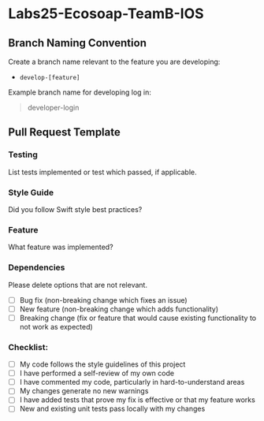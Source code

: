# Labs25-Ecosoap-TeamB-IOS

## Branch Naming Convention
Create a branch name relevant to the feature you are developing:  
- `develop-[feature]`  

Example branch name for developing log in:
> developer-login  

## Pull Request Template

### Testing

List tests implemented or test which passed, if applicable.

### Style Guide

Did you follow Swift style best practices?

### Feature

What feature was implemented?

### Dependencies

Please delete options that are not relevant.

- [ ] Bug fix (non-breaking change which fixes an issue)
- [ ] New feature (non-breaking change which adds functionality)
- [ ] Breaking change (fix or feature that would cause existing functionality to not work as expected)

### Checklist:

- [ ] My code follows the style guidelines of this project
- [ ] I have performed a self-review of my own code
- [ ] I have commented my code, particularly in hard-to-understand areas
- [ ] My changes generate no new warnings
- [ ] I have added tests that prove my fix is effective or that my feature works
- [ ] New and existing unit tests pass locally with my changes

